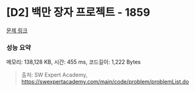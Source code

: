 # [D2] 백만 장자 프로젝트 - 1859 

[문제 링크](https://swexpertacademy.com/main/code/problem/problemDetail.do?contestProbId=AV5LrsUaDxcDFAXc) 

### 성능 요약

메모리: 138,128 KB, 시간: 455 ms, 코드길이: 1,222 Bytes



> 출처: SW Expert Academy, https://swexpertacademy.com/main/code/problem/problemList.do